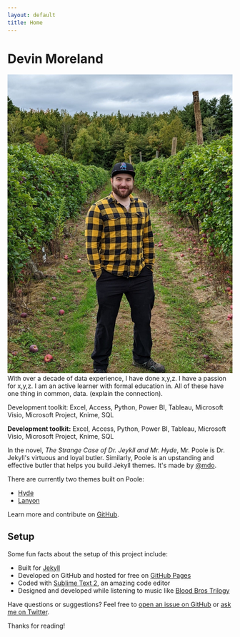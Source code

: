 ```yaml
---
layout: default
title: Home
---
```

<h1>Devin Moreland</h1>
<div class="row">
  <div class="column"><img src="/images/IMG-20230324-WA0003.jpg" alt="Devin Moreland"></div>
  <div class="column">
With over a decade of data experience, I have done x,y,z.
I have a passion for x,y,z.
I am an active learner with formal education in. All of these have one thing in common, data. (explain the connection).</div>
</div>

Development toolkit:
Excel, Access, Python, Power BI, Tableau, Microsoft Visio, Microsoft Project, Knime, SQL

<p class="message">
<b>Development toolkit:</b>
Excel, Access, Python, Power BI, Tableau, Microsoft Visio, Microsoft Project, Knime, SQL
</p>

In the novel, *The Strange Case of Dr. Jeykll and Mr. Hyde*, Mr. Poole is Dr. Jekyll's virtuous and loyal butler. Similarly, Poole is an upstanding and effective butler that helps you build Jekyll themes. It's made by [@mdo](https://twitter.com/mdo).

There are currently two themes built on Poole:

* [Hyde](http://hyde.getpoole.com)
* [Lanyon](http://lanyon.getpoole.com)

Learn more and contribute on [GitHub](https://github.com/poole).

## Setup

Some fun facts about the setup of this project include:

* Built for [Jekyll](http://jekyllrb.com)
* Developed on GitHub and hosted for free on [GitHub Pages](https://pages.github.com)
* Coded with [Sublime Text 2](http://sublimetext.com), an amazing code editor
* Designed and developed while listening to music like [Blood Bros Trilogy](https://soundcloud.com/maddecent/sets/blood-bros-series)

Have questions or suggestions? Feel free to [open an issue on GitHub](https://github.com/poole/issues/new) or [ask me on Twitter](https://twitter.com/mdo).

Thanks for reading!
